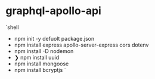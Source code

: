 # graphql-apollo-api

`shell

-   npm init -y defuolt package.json
-   npm install express apollo-server-express cors dotenv
-   npm install -D nodemon 
- ❯ npm install uuid
-   npm install mongoose
-   npm install bcryptjs
`
